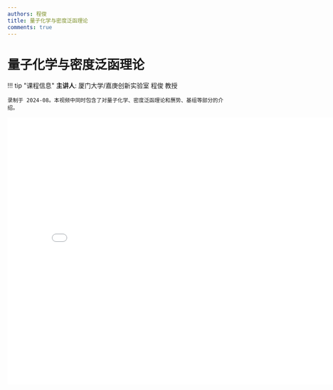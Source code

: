 ```yaml
---
authors: 程俊
title: 量子化学与密度泛函理论
comments: true
---
```


# 量子化学与密度泛函理论

!!! tip "课程信息"
    **主讲人**: 厦门大学/嘉庚创新实验室 程俊 教授
    
    录制于 2024-08。本视频中同时包含了对量子化学、密度泛函理论和赝势、基组等部分的介绍。

<iframe src="//player.bilibili.com/player.html?isOutside=true&aid=113604854553255&bvid=BV1uciiY1E3C&cid=27202031126&p=1" scrolling="no" border="0" frameborder="no" framespacing="0" allowfullscreen="true" height="600" width="800"> </iframe>